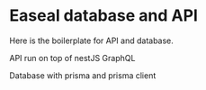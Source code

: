 # Easeal database and API

Here is the boilerplate for API and database.

API run on top of nestJS GraphQL

Database with prisma and prisma client
